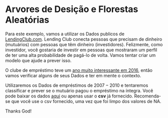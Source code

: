 # Arvores de Desição e Florestas Aleatórias

Para este exemplo, vamos a utilizar os Dados publicos de [LendingClub.com](www.lendingclub.com). Lending Club conecta pessoas que precisam de dinheiro (mutuários) 
com pessoas que têm dinheiro (investidores). Felizmente, como investidor, você gostaria de investir em pessoas que mostraram um perfil de ter uma alta probabilidade 
de pagá-lo de volta. Vamos tentar criar um modelo que ajude a prever isso.

O clube de empréstimo teve um [ano muito interessante em $2016$](https://en.wikipedia.org/wiki/Lending_Club#2016), então vamos verificar alguns de seus Dados e ter 
em mente o contexto.

Utilizaremos os Dados de empréstimos de $2007-2010$ e tentaremos classificar e prever se o mutuário pagou o empréstimo na íntegra. Você pode baixar os dados [aqui](https://www.lendingclub.com/info/download-data.action) ou apenas usar o **csv** já fornecido. Recomenda-se que você use o csv fornecido, uma vez que foi limpo dos valores de NA.



Thanks God!
